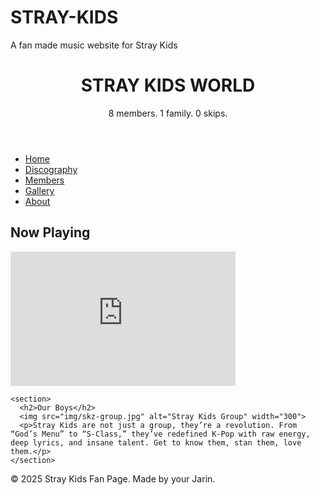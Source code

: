 # STRAY-KIDS
A fan made music website for Stray Kids
<!DOCTYPE html>
<html lang="en">
<head>
  <meta charset="UTF-8" />
  <meta name="viewport" content="width=device-width, initial-scale=1.0" />
  <title>Stray Kids Fan Site</title>
  <link rel="stylesheet" href="style.css" />
  <link href="https://fonts.googleapis.com/css2?family=Poppins:wght@400;600&display=swap" rel="stylesheet">
</head>
<body>
  <header>
    <h1>STRAY KIDS WORLD</h1>
    <p>8 members. 1 family. 0 skips.</p>
  </header>

  <nav>
    <ul>
      <li><a href="#">Home</a></li>
      <li><a href="#">Discography</a></li>
      <li><a href="#">Members</a></li>
      <li><a href="#">Gallery</a></li>
      <li><a href="#">About</a></li>
    </ul>
  </nav>

  <main>
    <section>
      <h2>Now Playing</h2>
      <iframe width="360" height="215" src="https://www.youtube.com/embed/JsOOis4bBFg" 
        title="Stray Kids Music Video" frameborder="0" allow="autoplay; encrypted-media" allowfullscreen></iframe>
    </section>

    <section>
      <h2>Our Boys</h2>
      <img src="img/skz-group.jpg" alt="Stray Kids Group" width="300">
      <p>Stray Kids are not just a group, they’re a revolution. From “God’s Menu” to “S-Class,” they’ve redefined K-Pop with raw energy, deep lyrics, and insane talent. Get to know them, stan them, love them.</p>
    </section>
  </main>

  <footer>
    <p>&copy; 2025 Stray Kids Fan Page. Made by your Jarin.</p>
  </footer>
</body>
</html>
